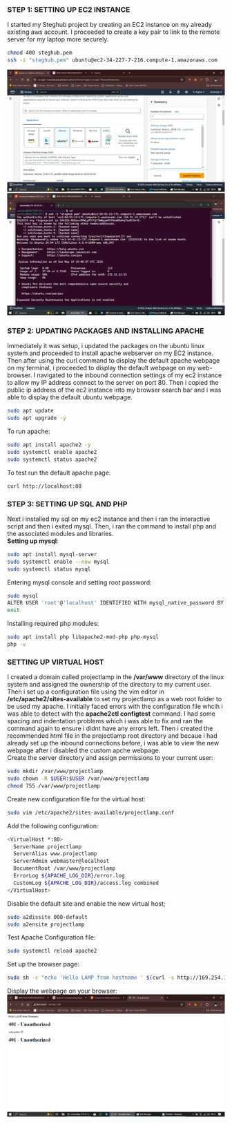 ### STEP 1: SETTING UP EC2 INSTANCE
I started my Steghub project by creating an EC2 instance on my already existing aws account. I proceeded to create a key pair to link to the remote server for my laptop more securely. 
```sh
chmod 400 steghub.pem
ssh -i "steghub.pem" ubuntu@ec2-34-227-7-216.compute-1.amazonaws.com
```
![myimage](https://github.com/Adejuwonvictor/Steghub_repo/blob/main/LAMP-STACK/images/Screenshot%20(37).png)
![myimage](https://github.com/Adejuwonvictor/Steghub_repo/blob/main/LAMP-STACK/images/Screenshot%20(39).png)
### STEP 2: UPDATING PACKAGES AND INSTALLING APACHE
Immediately it was setup, i updated the packages on the ubuntu linux system and proceeded to install apache webserver on my EC2 instance.  Then after using the curl command to display the default apache webpage on my terminal, i proceeded to display the default webpage on my web-browser. I navigated to the inbound connection settings of my ec2 instance to allow my IP address connect to the server on port 80. Then i copied the public ip address of the ec2 instance into my browser search bar and i was able to display the default ubuntu webpage.   

```sh
sudo apt update
sudo apt upgrade -y
```
To run apache:
```sh
sudo apt install apache2 -y
sudo systemctl enable apache2
sudo systemctl status apache2
```
To test run the default apache page:
```sh
curl http://localhost:80
```   
### STEP 3: SETTING UP SQL AND PHP
Next i installed my sql on my ec2 instance and then i ran the interactive script and then i exited mysql. Then, i ran the command to install php and the associated modules and libraries.   
**Setting up mysql**:
```sh
sudo apt install mysql-server
sudo systemctl enable --now mysql
sudo systemctl status mysql
```
Entering mysql console and setting root password:
```sh
sudo mysql
ALTER USER 'root'@'localhost' IDENTIFIED WITH mysql_native_password BY 'Pswd@@';
exit
```
Installing required php modules:
```sh
sudo apt install php libapache2-mod-php php-mysql
php -v
```
### SETTING UP VIRTUAL HOST
I created a domain called projectlamp in the **/var/www** directory of the linux system and assigned the ownership of the directory to my current user. Then i set up a configuration file using the vim editor in **/etc/apache2/sites-available** to set my projectlamp as a web root folder to be used my apache. I initially faced errors with the configuration file whcih i was able to detect with the **apache2ctl configtest** command. I had some spacing and indentation problems which i was able to fix and ran the command again to ensure i didnt have any errors left. Then i created the recommended html file in the projectlamp root directory and becaue i had already set up the inbound connections before, i was able to view the new webpage after i disabled the custom apche webpage.   
Create the server directory and assign permissions to your current user:
```sh
sudo mkdir /var/www/projectlamp
sudo chown -R $USER:$USER /var/www/projectlamp
chmod 755 /var/www/projectlamp
```
Create new configuration file for the virtual host:
```sh
sudo vim /etc/apache2/sites-available/projectlamp.conf
```
Add the following configuration:
```sh
<VirtualHost *:80>
  ServerName projectlamp
  ServerAlias www.projectlamp
  ServerAdmin webmaster@localhost
  DocumentRoot /var/www/projectlamp
  ErrorLog ${APACHE_LOG_DIR}/error.log
  CustomLog ${APACHE_LOG_DIR}/access.log combined
</VirtualHost>
```
Disable the default site and enable the new virtual host;
```sh
sudo a2dissite 000-default
sudo a2ensite projectlamp
```
Test Apache Configuration file:
```sh
sudo systemctl reload apache2
```
Set up the browser page:
```sh
sudo sh -c "echo 'Hello LAMP from hostname ' $(curl -s http://169.254.169.254/latest/meta-data/public-hostname) ' with public IP ' $(curl -s http://169.254.169.254/latest/meta-data/public-ipv4) > /var/www/projectlamp/index.html"
```
Display the webpage on your browser:
![image](https://github.com/Adejuwonvictor/Steghub_repo/blob/main/LAMP-STACK/images/Screenshot%20(40).png)

